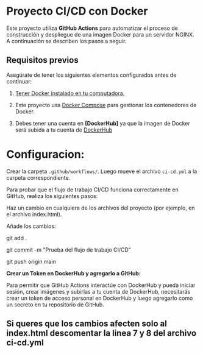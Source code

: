 # Proyecto CI/CD con Docker

Este proyecto utiliza **GitHub Actions** para automatizar el proceso de construcción y despliegue de una imagen Docker para un servidor NGINX. A continuación se describen los pasos a seguir.

## Requisitos previos

Asegúrate de tener los siguientes elementos configurados antes de continuar:

1. [Tener Docker instalado en tu computadora.](https://docs.docker.com/get-started/get-docker/)

2. Este proyecto usa [Docker Compose](https://docs.docker.com/compose/) para gestionar los contenedores de Docker.

3. Debes tener una cuenta en **[DockerHub]** ya que la imagen de Docker será subida a tu cuenta de [DockerHub](https://hub.docker.com/)

# **Configuracion**:

Crear la carpeta `.github/workflows/`. Luego mueve el archivo `ci-cd.yml` a la carpeta correspondiente.

Para probar que el flujo de trabajo CI/CD funciona correctamente en GitHub, realiza los siguientes pasos:

Haz un cambio en cualquiera de los archivos del proyecto (por ejemplo, en el archivo index.html).

Añade los cambios:

git add .

git commit -m "Prueba del flujo de trabajo CI/CD"

git push origin main

**Crear un Token en DockerHub y agregarlo a GitHub:**

Para permitir que GitHub Actions interactúe con DockerHub y pueda iniciar sesión, crear imágenes y subirlas a tu cuenta de DockerHub, necesitarás crear un token de acceso personal en DockerHub y luego agregarlo como un secreto en tu repositorio de GitHub.

## Si queres que los cambios afecten solo al index.html descomentar la linea 7 y 8 del archivo ci-cd.yml

